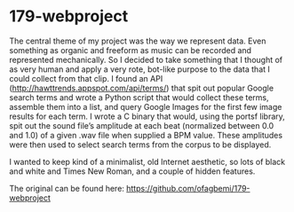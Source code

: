 179-webproject
==============
The central theme of my project was the way we represent data. Even something as organic and freeform as music can be recorded and represented mechanically. So I decided to take something that I thought of as very human and apply a very rote, bot-like purpose to the data that I could collect from that clip. I found an API (http://hawttrends.appspot.com/api/terms/) that spit out popular Google search terms and wrote a Python script that would collect these terms, assemble them into a list, and query Google Images for the first few image results for each term. I wrote a C binary that would, using the portsf library, spit out the sound file’s amplitude at each beat (normalized between 0.0 and 1.0) of a given .wav file when supplied a BPM value. These amplitudes were then used to select search terms from the corpus to be displayed.

I wanted to keep kind of a minimalist, old Internet aesthetic, so lots of black and white and Times New Roman, and a couple of hidden features.

The original can be found here: https://github.com/ofagbemi/179-webproject
